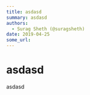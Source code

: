 ```yaml
---
title: asdasd
summary: asdasd
authors:
  - Surag Sheth (@suragsheth)
date: 2019-04-25
some_url: 
---
```


# asdasd

asdasd